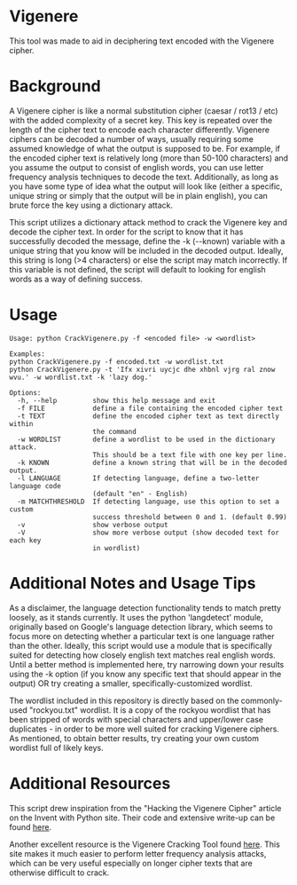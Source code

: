 # Vigenere

This tool was made to aid in deciphering text encoded with the Vigenere cipher.


# Background

A Vigenere cipher is like a normal substitution cipher (caesar / rot13 / etc) with the added complexity of a secret key. This key is repeated over the length of the cipher text to encode each character differently. Vigenere ciphers can be decoded a number of ways, usually requiring some assumed knowledge of what the output is supposed to be. For example, if the encoded cipher text is relatively long (more than 50-100 characters) and you assume the output to consist of english words, you can use letter frequency analysis techniques to decode the text. Additionally, as long as you have some type of idea what the output will look like (either a specific, unique string or simply that the output will be in plain english), you can brute force the key using a dictionary attack.

This script utilizes a dictionary attack method to crack the Vigenere key and decode the cipher text. In order for the script to know that it has successfully decoded the message, define the -k (--known) variable with a unique string that you know will be included in the decoded output. Ideally, this string is long (>4 characters) or else the script may match incorrectly. If this variable is not defined, the script will default to looking for english words as a way of defining success.


# Usage

```
Usage: python CrackVigenere.py -f <encoded file> -w <wordlist>

Examples:
python CrackVigenere.py -f encoded.txt -w wordlist.txt
python CrackVigenere.py -t 'Ifx xivri uycjc dhe xhbnl vjrg ral znow wvu.' -w wordlist.txt -k 'lazy dog.'

Options:
  -h, --help         show this help message and exit
  -f FILE            define a file containing the encoded cipher text
  -t TEXT            define the encoded cipher text as text directly within
                     the command
  -w WORDLIST        define a wordlist to be used in the dictionary attack.
                     This should be a text file with one key per line.
  -k KNOWN           define a known string that will be in the decoded output.
  -l LANGUAGE        If detecting language, define a two-letter language code
                     (default "en" - English)
  -m MATCHTHRESHOLD  If detecting language, use this option to set a custom
                     success threshold between 0 and 1. (default 0.99)
  -v                 show verbose output
  -V                 show more verbose output (show decoded text for each key
                     in wordlist)
```

# Additional Notes and Usage Tips

As a disclaimer, the language detection functionality tends to match pretty loosely, as it stands currently. It uses the python 'langdetect' module, originally based on Google's language detection library, which seems to focus more on detecting whether a particular text is one language rather than the other. Ideally, this script would use a module that is specifically suited for detecting how closely english text matches real english words. Until a better method is implemented here, try narrowing down your results using the -k option (if you know any specific text that should appear in the output) OR try creating a smaller, specifically-customized wordlist.

The wordlist included in this repository is directly based on the commonly-used "rockyou.txt" wordlist. It is a copy of the rockyou wordlist that has been stripped of words with special characters and upper/lower case duplicates - in order to be more well suited for cracking Vigenere ciphers. As mentioned, to obtain better results, try creating your own custom wordlist full of likely keys.


# Additional Resources

This script drew inspiration from the "Hacking the Vigenere Cipher" article on the Invent with Python site. Their code and extensive write-up can be found [here](https://inventwithpython.com/hacking/chapter21.html).

Another excellent resource is the Vigenere Cracking Tool found [here](https://simonsingh.net/The_Black_Chamber/vigenere_cracking_tool.html). This site makes it much easier to perform letter frequency analysis attacks, which can be very useful especially on longer cipher texts that are otherwise difficult to crack.
